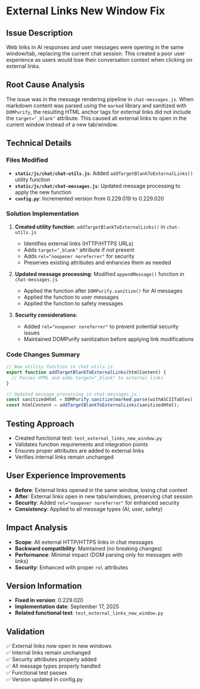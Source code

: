 # External Links New Window Fix

## Issue Description
Web links in AI responses and user messages were opening in the same window/tab, replacing the current chat session. This created a poor user experience as users would lose their conversation context when clicking on external links.

## Root Cause Analysis
The issue was in the message rendering pipeline in `chat-messages.js`. When markdown content was parsed using the `marked` library and sanitized with `DOMPurify`, the resulting HTML anchor tags for external links did not include the `target="_blank"` attribute. This caused all external links to open in the current window instead of a new tab/window.

## Technical Details

### Files Modified
- **`static/js/chat/chat-utils.js`**: Added `addTargetBlankToExternalLinks()` utility function
- **`static/js/chat/chat-messages.js`**: Updated message processing to apply the new function
- **`config.py`**: Incremented version from 0.229.019 to 0.229.020

### Solution Implementation
1. **Created utility function**: `addTargetBlankToExternalLinks()` in `chat-utils.js`
   - Identifies external links (HTTP/HTTPS URLs)
   - Adds `target="_blank"` attribute if not present
   - Adds `rel="noopener noreferrer"` for security
   - Preserves existing attributes and enhances them as needed

2. **Updated message processing**: Modified `appendMessage()` function in `chat-messages.js`
   - Applied the function after `DOMPurify.sanitize()` for AI messages
   - Applied the function to user messages
   - Applied the function to safety messages

3. **Security considerations**: 
   - Added `rel="noopener noreferrer"` to prevent potential security issues
   - Maintained DOMPurify sanitization before applying link modifications

### Code Changes Summary
```javascript
// New utility function in chat-utils.js
export function addTargetBlankToExternalLinks(htmlContent) {
  // Parses HTML and adds target="_blank" to external links
}

// Updated message processing in chat-messages.js
const sanitizedHtml = DOMPurify.sanitize(marked.parse(withASCIITables));
const htmlContent = addTargetBlankToExternalLinks(sanitizedHtml);
```

## Testing Approach
- Created functional test: `test_external_links_new_window.py`
- Validates function requirements and integration points
- Ensures proper attributes are added to external links
- Verifies internal links remain unchanged

## User Experience Improvements
- **Before**: External links opened in the same window, losing chat context
- **After**: External links open in new tabs/windows, preserving chat session
- **Security**: Added `rel="noopener noreferrer"` for enhanced security
- **Consistency**: Applied to all message types (AI, user, safety)

## Impact Analysis
- **Scope**: All external HTTP/HTTPS links in chat messages
- **Backward compatibility**: Maintained (no breaking changes)
- **Performance**: Minimal impact (DOM parsing only for messages with links)
- **Security**: Enhanced with proper `rel` attributes

## Version Information
- **Fixed in version**: 0.229.020
- **Implementation date**: September 17, 2025
- **Related functional test**: `test_external_links_new_window.py`

## Validation
✅ External links now open in new windows  
✅ Internal links remain unchanged  
✅ Security attributes properly added  
✅ All message types properly handled  
✅ Functional test passes  
✅ Version updated in config.py